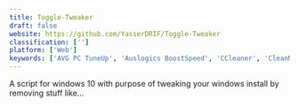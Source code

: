 ```yaml
---
title: Toggle-Tweaker
draft: false 
website: https://github.com/YasserDRIF/Toggle-Tweaker
classification: ['']
platform: ['Web']
keywords: ['AVG PC TuneUp', 'Auslogics BoostSpeed', 'CCleaner', 'CleanMyMac X', 'GNOME Tweak Tool', 'Glary Utilities', 'MacKeeper', 'Pegasun System Utilities', 'Puran Utilities', 'SlimCleaner', 'Sysinternals Suite', 'System Mechanic', 'TweakNow PowerPack', 'Unity Tweak Tool', 'WPD', 'Winaero Tweaker', 'Wise Care 365', 'X-Setup Pro', 'XTweaker', 'Yamicsoft Windows Manager']
---
```

A script for windows 10 with purpose of tweaking your windows install by removing stuff like...